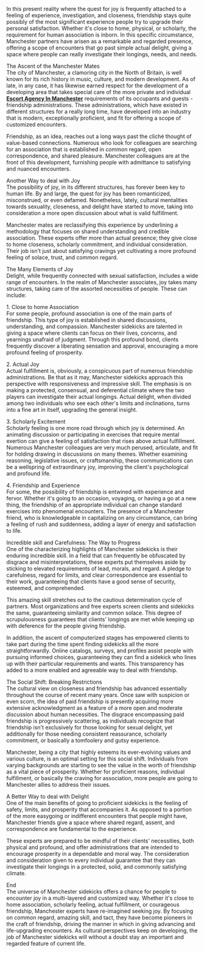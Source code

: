 <p>In this present reality where the quest for joy is frequently attached to a feeling of experience, investigation, and closeness, friendship stays quite possibly of the most significant experience people try to upgrade their personal satisfaction. Whether it&#39;s close to home, physical, or scholarly, the requirement for human association is inborn. In this specific circumstance, Manchester partners have arisen as a remarkable and regarded presence, offering a scope of encounters that go past simple actual delight, giving a space where people can really investigate their longings, needs, and needs.</p>

<p>The Ascent of the Manchester Mates<br />
The city of Manchester, a clamoring city in the North of Britain, is well known for its rich history in music, culture, and modern development. As of late, in any case, it has likewise earned respect for the development of a developing area that takes special care of the more private and individual <strong><a href="https://www.playmatesescorts.co.uk/">Escort Agency In Manchester</a></strong> requirements of its occupants and guests - friendship administrations. These administrations, which have existed in different structures for a really long time, have developed into an industry that is modern, exceptionally proficient, and fit for offering a scope of customized encounters.</p>

<p>Friendship, as an idea, reaches out a long ways past the clich&eacute; thought of value-based connections. Numerous who look for colleagues are searching for an association that is established in common regard, open correspondence, and shared pleasure. Manchester colleagues are at the front of this development, furnishing people with admittance to satisfying and nuanced encounters.</p>

<p>Another Way to deal with Joy<br />
The possibility of joy, in its different structures, has forever been key to human life. By and large, the quest for joy has been romanticized, misconstrued, or even defamed. Nonetheless, lately, cultural mentalities towards sexuality, closeness, and delight have started to move, taking into consideration a more open discussion about what is valid fulfillment.</p>

<p>Manchester mates are reclassifying this experience by underlining a methodology that focuses on shared understanding and credible association. These experts offer more than actual presence; they give close to home closeness, scholarly commitment, and individual consideration. Their job isn&#39;t just about satisfying cravings yet cultivating a more profound feeling of solace, trust, and common regard.</p>

<p>The Many Elements of Joy<br />
Delight, while frequently connected with sexual satisfaction, includes a wide range of encounters. In the realm of Manchester associates, joy takes many structures, taking care of the assorted necessities of people. These can include:</p>

<p>1. Close to home Association<br />
For some people, profound association is one of the main parts of friendship. This type of joy is established in shared discussions, understanding, and compassion. Manchester sidekicks are talented in giving a space where clients can focus on their lives, concerns, and yearnings unafraid of judgment. Through this profound bond, clients frequently discover a liberating sensation and approval, encouraging a more profound feeling of prosperity.</p>

<p>2. Actual Joy<br />
Actual fulfillment is, obviously, a conspicuous part of numerous friendship administrations. Be that as it may, Manchester sidekicks approach this perspective with responsiveness and impressive skill. The emphasis is on making a protected, consensual, and deferential climate where the two players can investigate their actual longings. Actual delight, when divided among two individuals who see each other&#39;s limits and inclinations, turns into a fine art in itself, upgrading the general insight.</p>

<p>3. Scholarly Excitement<br />
Scholarly feeling is one more road through which joy is determined. An animating discussion or participating in exercises that require mental exertion can give a feeling of satisfaction that rises above actual fulfillment. Numerous Manchester colleagues are very much perused, articulate, and fit for holding drawing in discussions on many themes. Whether examining reasoning, legislative issues, or craftsmanship, these communications can be a wellspring of extraordinary joy, improving the client&#39;s psychological and profound life.</p>

<p>4. Friendship and Experience<br />
For some, the possibility of friendship is entwined with experience and fervor. Whether it&#39;s going to an occasion, voyaging, or having a go at a new thing, the friendship of an appropriate individual can change standard exercises into phenomenal encounters. The presence of a Manchester friend, who is knowledgeable in capitalizing on any circumstance, can bring a feeling of rush and suddenness, adding a layer of energy and satisfaction to life.</p>

<p>Incredible skill and Carefulness: The Way to Progress<br />
One of the characterizing highlights of Manchester sidekicks is their enduring incredible skill. In a field that can frequently be obfuscated by disgrace and misinterpretations, these experts put themselves aside by sticking to elevated requirements of lead, morals, and regard. A pledge to carefulness, regard for limits, and clear correspondence are essential to their work, guaranteeing that clients have a good sense of security, esteemed, and comprehended.</p>

<p>This amazing skill stretches out to the cautious determination cycle of partners. Most organizations and free experts screen clients and sidekicks the same, guaranteeing similarity and common solace. This degree of scrupulousness guarantees that clients&#39; longings are met while keeping up with deference for the people giving friendship.</p>

<p>In addition, the ascent of computerized stages has empowered clients to take part during the time spent finding sidekicks all the more straightforwardly. Online catalogs, surveys, and profiles assist people with pursuing informed choices, guaranteeing they can find a sidekick who lines up with their particular requirements and wants. This transparency has added to a more enabled and agreeable way to deal with friendship.</p>

<p>The Social Shift: Breaking Restrictions<br />
The cultural view on closeness and friendship has advanced essentially throughout the course of recent many years. Once saw with suspicion or even scorn, the idea of paid friendship is presently acquiring more extensive acknowledgment as a feature of a more open and moderate discussion about human necessities. The disgrace encompassing paid friendship is progressively scattering, as individuals recognize that friendship isn&#39;t exclusively for those looking for sexual delight, yet additionally for those needing consistent reassurance, scholarly commitment, or basically a tomfoolery and gutsy experience.</p>

<p>Manchester, being a city that highly esteems its ever-evolving values and various culture, is an optimal setting for this social shift. Individuals from varying backgrounds are starting to see the value in the worth of friendship as a vital piece of prosperity. Whether for proficient reasons, individual fulfillment, or basically the craving for association, more people are going to Manchester allies to address their issues.</p>

<p>A Better Way to deal with Delight<br />
One of the main benefits of going to proficient sidekicks is the feeling of safety, limits, and prosperity that accompanies it. As opposed to a portion of the more easygoing or indifferent encounters that people might have, Manchester friends give a space where shared regard, assent, and correspondence are fundamental to the experience.</p>

<p>These experts are prepared to be mindful of their clients&#39; necessities, both physical and profound, and offer administrations that are intended to encourage prosperity in a dependable and moral way. The consideration and consideration given to every individual guarantee that they can investigate their longings in a protected, solid, and commonly satisfying climate.</p>

<p>End<br />
The universe of Manchester sidekicks offers a chance for people to encounter joy in a multi-layered and customized way. Whether it&#39;s close to home association, scholarly feeling, actual fulfillment, or courageous friendship, Manchester experts have re-imagined seeking joy. By focusing on common regard, amazing skill, and tact, they have become pioneers in the craft of friendship, driving the manner in which in giving advancing and life-upgrading encounters. As cultural perspectives keep on developing, the job of Manchester sidekicks will without a doubt stay an important and regarded feature of current life.</p>
